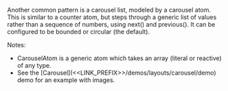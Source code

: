 Another common pattern is a carousel list, modeled by a carousel atom. This is similar to a counter atom, but steps through a generic list of values rather than a sequence of numbers, using next() and previous(). It can be configured to be bounded or circular (the default).


Notes:
  - CarouselAtom is a generic atom which takes an array (literal or reactive) of any type.
  - See the [Carousel](<<LINK_PREFIX>>/demos/layouts/carousel/demo) demo for an example with images. 